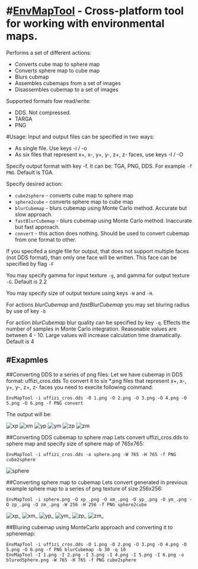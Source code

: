#[EnvMapTool](https://github.com/podgorskiy/EnvMapTool) - Cross-platform tool for working with environmental maps. 
============================================================================

Performs a set of different actions:

 * Converts cube map to sphere map
 * Converts sphere map to cube map
 * Blurs cubmap
 * Assembles cubemaps from a set of images
 * Disassembles cubemap to a set of images 

Supported formats fow read/write:

 * DDS. Not compressed.
 * TARGA
 * PNG

#Usage:
Input and output files can be specified in two ways:

 * As single file. Use keys -i / -o
 * As six files that represent x+, x-, y+, y-, z+, z- faces, use keys -I / -O 

Specify output format with key -f. It can be: TGA, PNG, DDS. For example `-f PNG`. Default is TGA.

Specify desired action:

 * `cube2sphere` - converts cube map to sphere map
 * `sphere2cube` - converts sphere map to cube map
 * `blurCubemap` - blurs cubemap using Monte Carlo method. Accurate but slow approach.
 * `fastBlurCubemap` - blurs cubemap using Monte Carlo method. Inaccurate but fast approach.
 * `convert` - this action does nothing. Should be used to convert cubemap from one format to other.

If you specifed a single file for output, that does not support multiple faces (not DDS format), than omly one face will be written. This face can be specified by flag `-F`

You may specify gamma for input texture `-g`, and gamma for output texture `-G`. Default is 2.2

You may specify size of output texture using keys `-W` and `-H`.

For actions *blurCubemap* and *fastBlurCubemap* you may set bluring radius by use of key `-b`

For action *blurCubemap* blur quality can be specified by key `-q`. Effects the number of samples in Monte Carlo integration. Reasonable values are between 4 - 10. Large values will increase calculation time dramatically. Default is 4

#Exapmles
----------------------------------------------------------------------------
##Converting DDS to a series of png files: 
Let we have cubemap in DDS format: uffizi_cros.dds
To convert it to six *.png files that represent x+, x-, y+, y-, z+, z- faces you need to execite following command:
```
EnvMapTool -i uffizi_cros.dds -O 1.png -O 2.png -O 3.png -O 4.png -O 5.png -O 6.png -f PNG convert
```
The output will be:

![xp](https://cloud.githubusercontent.com/assets/3229783/9427142/57dc08f4-493a-11e5-9345-2d78482f615d.png)
![xm](https://cloud.githubusercontent.com/assets/3229783/9427145/73e78fc8-493a-11e5-945c-bf870b41db3a.png)
![yp](https://cloud.githubusercontent.com/assets/3229783/9427148/9a02fba2-493a-11e5-9a3b-519753b706c8.png)
![ym](https://cloud.githubusercontent.com/assets/3229783/9427150/9c48470a-493a-11e5-9fe7-d879d4271c33.png)
![zp](https://cloud.githubusercontent.com/assets/3229783/9427151/9e4ef850-493a-11e5-812c-1740b645658b.png)
![zm](https://cloud.githubusercontent.com/assets/3229783/9427153/b51c0488-493a-11e5-8a87-4adeae8d2d97.png)

##Converting DDS cubemap to sphere map
Lets convert uffizi_cros.dds to sphere map and specify size of sphere map of 765x765:
```
EnvMapTool -i uffizi_cros.dds -o sphere.png -W 765 -H 765 -f PNG cube2sphere
```
![sphere](https://cloud.githubusercontent.com/assets/3229783/9427205/38cc2576-493e-11e5-830b-140eb3495635.png)

##Converting sphere map to cubemap
Lets convert generated in previous example sphere map to a series of png texture of size 256x256:
```
EnvMapTool -i sphere.png -O xp_.png -O xm_.png -O yp_.png -O ym_.png -O zp_.png -O zm_.png -W 256 -H 256 -f PNG sphere2cube
```

![xp_](https://cloud.githubusercontent.com/assets/3229783/9427223/d79eb7fe-493e-11e5-96cb-b2e19ceaf6b0.png)
![xm_](https://cloud.githubusercontent.com/assets/3229783/9427221/d5a96bf6-493e-11e5-9279-7b00cec3cfa8.png)
![yp_](https://cloud.githubusercontent.com/assets/3229783/9427225/dc91d07a-493e-11e5-936e-7b9587a209ed.png)
![ym_](https://cloud.githubusercontent.com/assets/3229783/9427224/da638cb2-493e-11e5-9e1a-fd43d17ae7aa.png)
![zp_](https://cloud.githubusercontent.com/assets/3229783/9427228/e0585396-493e-11e5-843b-fedc8914b3b3.png)
![zm_](https://cloud.githubusercontent.com/assets/3229783/9427227/de91b318-493e-11e5-92d6-50c1e24426cb.png)

##Bluring cubemap using MonteCarlo approach and converting it to spheremap:
```
EnvMapTool -i uffizi_cros.dds -O 1.png -O 2.png -O 3.png -O 4.png -O 5.png -O 6.png -f PNG blurCubemap -b 30 -q 10
EnvMapTool -I 1.png -I 2.png -I 3.png -I 4.png -I 5.png -I 6.png -o bluredSphere.png -W 765 -H 765 -f PNG cube2sphere
```
